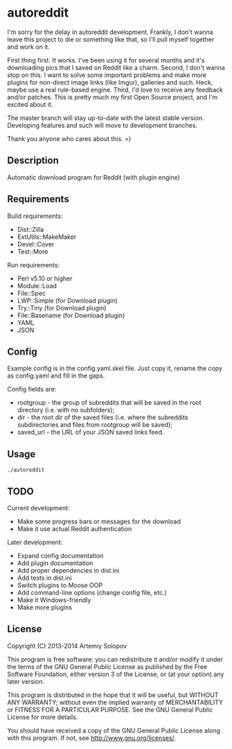 autoreddit
==========

I'm sorry for the delay in autoreddit development. Frankly, I don't wanna leave this project to die or something like that, so I'll pull myself together and work on it.

First thing first. It works. I've been using it for several months and it's downloading pics that I saved on Reddit like a charm.
Second, I don't wanna stop on this. I want to solve some important problems and make more plugins for non-direct image links (like Imgur), galleries and such. Heck, maybe use a real rule-based engine.
Third, I'd love to receive any feedback and/or patches. This is pretty much my first Open Source project, and I'm excited about it.

The master branch will stay up-to-date with the latest stable version. Developing features and such will move to development branches.

Thank you anyone who cares about this. =)

Description
-------

Automatic download program for Reddit (with plugin engine)

Requirements
------------

Build requirements:

* Dist::Zilla
* ExtUtils::MakeMaker
* Devel::Cover
* Test::More

Run requirements:

* Perl v5.10 or higher
* Module::Load
* File::Spec
* LWP::Simple (for Download plugin)
* Try::Tiny (for Download plugin)
* File::Basename (for Download plugin)
* YAML
* JSON
    
Config
------

Example config is in the config.yaml.skel file. Just copy it, rename the copy
as config.yaml and fill in the gaps.

Config fields are:

* rootgroup - the group of subreddits that will be saved in the root
directory (i.e. with no subfolders);
* dir - the root dir of the saved files
(i.e. where the subreddits subdirectories and files from rootgroup will be saved);
* saved_url - the URL of your JSON saved links feed.

Usage
------

    ./autoreddit

TODO 
----

Current development:

* Make some progress bars or messages for the download
* Make it use actual Reddit authentication

Later development:

* Expand config documentation
* Add plugin documentation
* Add proper dependencies in dist.ini
* Add tests in dist.ini
* Switch plugins to Moose OOP
* Add command-line options (change config file, etc.)
* Make it Windows-friendly
* Make more plugins

License
-------

Copyright (C) 2013-2014 Artemiy Solopov

This program is free software: you can redistribute it and/or modify
it under the terms of the GNU General Public License as published by
the Free Software Foundation, either version 3 of the License, or
(at your option) any later version.

This program is distributed in the hope that it will be useful,
but WITHOUT ANY WARRANTY; without even the implied warranty of
MERCHANTABILITY or FITNESS FOR A PARTICULAR PURPOSE.  See the
GNU General Public License for more details.

You should have received a copy of the GNU General Public License
along with this program.  If not, see http://www.gnu.org/licenses/.
